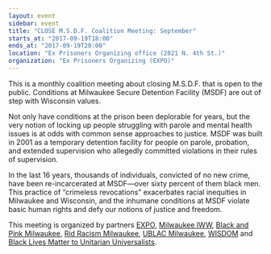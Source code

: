 ```yaml
---
layout: event
sidebar: event
title: "CLOSE M.S.D.F. Coalition Meeting: September"
starts_at: "2017-09-19T18:00"
ends_at: "2017-09-19T20:00"
location: "Ex Prisoners Organizing office (2821 N. 4th St.)"
organization: "Ex Prisoners Organizing (EXPO)"
---
```


This is a monthly coalition meeting about closing M.S.D.F. that is open to the public. Conditions at Milwaukee Secure Detention Facility (MSDF) are out of step with Wisconsin values. 

Not only have conditions at the prison been deplorable for years, but the very notion of locking up people struggling with parole and mental health issues is at odds with common sense approaches to justice. MSDF was built in 2001 as a temporary detention facility for people on parole, probation, and extended supervision who allegedly committed violations in their rules of supervision. 

In the last 16 years, thousands of individuals, convicted of no new crime, have been re-incarcerated at MSDF—over sixty percent of them black men. This practice of “crimeless revocations” exacerbates racial inequities in Milwaukee and Wisconsin, and the inhumane conditions at MSDF violate basic human rights and defy our notions of justice and freedom.

This meeting is organized by partners [EXPO](https://www.facebook.com/expowisconsin/), [Milwaukee IWW](https://www.facebook.com/milwaukeeiww/), [Black and Pink Milwaukee](https://www.facebook.com/MKEBlackandPin), [Rid Racism Milwaukee](https://www.facebook.com/RRMilwaukee/), [UBLAC Milwaukee](https://www.facebook.com/UBLACMKE), [WISDOM](https://www.facebook.com/Wisdom-for-justice-181693095273353/) and [Black Lives Matter to Unitarian Universalists](https://www.facebook.com/BLM2WUU/?fref=pb&hc_location=profile_browser).

